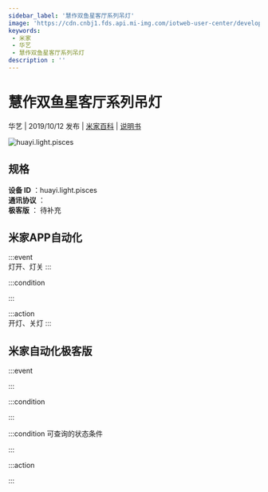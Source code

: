 ```yaml
---
sidebar_label: '慧作双鱼星客厅系列吊灯'
image: 'https://cdn.cnbj1.fds.api.mi-img.com/iotweb-user-center/developer_16790476153030C2Hbuii.png?GalaxyAccessKeyId=AKVGLQWBOVIRQ3XLEW&Expires=9223372036854775807&Signature=ALn50bPM41YWQWmQoWza5jqT4vc='
keywords: 
 - 米家
 - 华艺
 - 慧作双鱼星客厅系列吊灯
description : ''
---
```

# 慧作双鱼星客厅系列吊灯

华艺 | 2019/10/12 发布 | [米家百科](https://home.mi.com/webapp/content/baike/product/index.html?model=huayi.light.pisces) | [说明书](https://home.mi.com/views/introduction.html?model=huayi.light.pisces&region=cn)

![huayi.light.pisces](https://cdn.cnbj1.fds.api.mi-img.com/iotweb-user-center/developer_16790476153030C2Hbuii.png?GalaxyAccessKeyId=AKVGLQWBOVIRQ3XLEW&Expires=9223372036854775807&Signature=ALn50bPM41YWQWmQoWza5jqT4vc=)

## 规格  
> 
**设备 ID** ：huayi.light.pisces  
**通讯协议** ：  
**极客版**  ： 待补充 


## 米家APP自动化  

:::event  
灯开、灯关
:::

:::condition  

:::

:::action   
开灯、关灯
:::

## 米家自动化极客版  

:::event  

:::

:::condition  

:::

:::condition 可查询的状态条件  

:::

:::action  

:::

        
